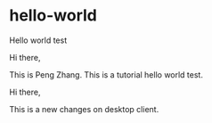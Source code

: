 # hello-world
Hello world test

Hi there,

This is Peng Zhang. This is a tutorial hello world test.

Hi there,

This is a new changes on desktop client.
